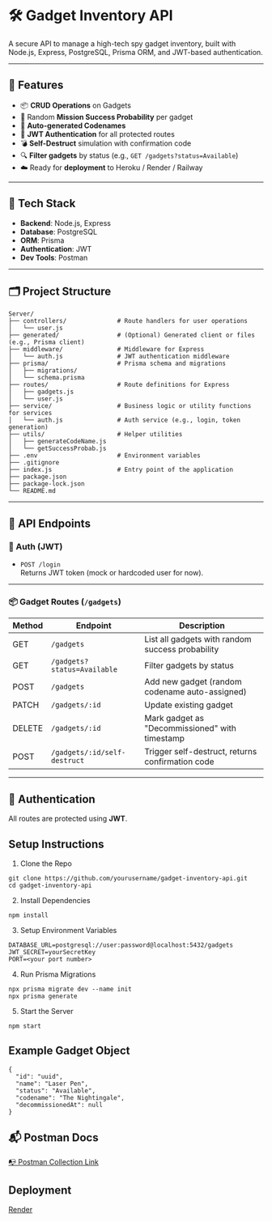# 🛠️ Gadget Inventory API

A secure API to manage a high-tech spy gadget inventory, built with Node.js, Express, PostgreSQL, Prisma ORM, and JWT-based authentication.

---

## 🚀 Features

- 📦 **CRUD Operations** on Gadgets
- 🎯 Random **Mission Success Probability** per gadget
- 🧠 **Auto-generated Codenames**
- 🔐 **JWT Authentication** for all protected routes
- 💣 **Self-Destruct** simulation with confirmation code
- 🔍 **Filter gadgets** by status (e.g., `GET /gadgets?status=Available`)
- ☁️ Ready for **deployment** to Heroku / Render / Railway

---

## 🧩 Tech Stack

- **Backend**: Node.js, Express
- **Database**: PostgreSQL
- **ORM**: Prisma
- **Authentication**: JWT
- **Dev Tools**: Postman

---

## 🗂️ Project Structure
```
Server/
├── controllers/              # Route handlers for user operations
│   └── user.js
├── generated/                # (Optional) Generated client or files (e.g., Prisma client)
├── middleware/               # Middleware for Express
│   └── auth.js               # JWT authentication middleware
├── prisma/                   # Prisma schema and migrations
│   ├── migrations/
│   └── schema.prisma
├── routes/                   # Route definitions for Express
│   ├── gadgets.js
│   └── user.js
├── service/                  # Business logic or utility functions for services
│   └── auth.js               # Auth service (e.g., login, token generation)
├── utils/                    # Helper utilities
│   ├── generateCodeName.js
│   └── getSuccessProbab.js
├── .env                      # Environment variables
├── .gitignore
├── index.js                  # Entry point of the application
├── package.json
├── package-lock.json
└── README.md
```

---

## 🧪 API Endpoints

### 🔐 Auth (JWT)

- `POST /login`  
  Returns JWT token (mock or hardcoded user for now).

---

### 📦 Gadget Routes (`/gadgets`)

| Method | Endpoint                       | Description |
|--------|--------------------------------|-------------|
| GET    | `/gadgets`                     | List all gadgets with random success probability |
| GET    | `/gadgets?status=Available`    | Filter gadgets by status |
| POST   | `/gadgets`                     | Add new gadget (random codename auto-assigned) |
| PATCH  | `/gadgets/:id`                 | Update existing gadget |
| DELETE | `/gadgets/:id`                 | Mark gadget as "Decommissioned" with timestamp |
| POST   | `/gadgets/:id/self-destruct`   | Trigger self-destruct, returns confirmation code |

---

## 🔐 Authentication

All routes are protected using **JWT**.  

## Setup Instructions

1. Clone the Repo
```
git clone https://github.com/yourusername/gadget-inventory-api.git
cd gadget-inventory-api
```

2. Install Dependencies
```
npm install
```

3. Setup Environment Variables
```
DATABASE_URL=postgresql://user:password@localhost:5432/gadgets
JWT_SECRET=yourSecretKey
PORT=<your port number>
```

4. Run Prisma Migrations
```
npx prisma migrate dev --name init
npx prisma generate
```

5. Start the Server
```
npm start
```

## Example Gadget Object
```
{
  "id": "uuid",
  "name": "Laser Pen",
  "status": "Available",
  "codename": "The Nightingale",
  "decommissionedAt": null
}
```

## 📬 Postman Docs
[📭 Postman Collection Link](https://www.postman.com/aerospace-astronomer-14738338/public-workspace/collection/dxl3dbu/gadget-inventory-api?action=share&creator=28834176)

## Deployment
[Render](https://dashboard.render.com/web/srv-d0j4aq7diees73d0gkl0)
